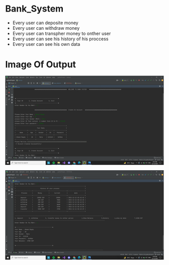 # Bank_System
- Every user can deposite money 
- Every user can withdraw money
- Every user can transpher money to onther user 
- Every user can see his history of his proccess 
- Every user can see his own data


# Image Of Output

![](https://raw.githubusercontent.com/AhmedMagdy231/Bank_System/master/images/Screenshot%20(200).png)

![](https://raw.githubusercontent.com/AhmedMagdy231/Bank_System/master/images/Screenshot%20(202).png)

